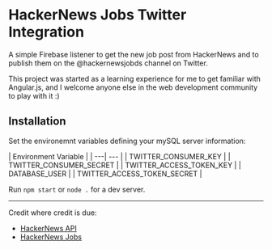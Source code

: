 # HackerNews Jobs Twitter Integration

A simple Firebase listener to get the new job post from HackerNews and to publish them on the @hackernewsjobds channel on Twitter.

This project was started as a learning experience for me to get familiar with Angular.js, and I welcome anyone else in the web development community to play with it :)

## Installation

Set the environemnt variables defining your mySQL server information:

| Environment Variable |
| ---| --- |
| TWITTER_CONSUMER_KEY |
| TWITTER_CONSUMER_SECRET |
| TWITTER_ACCESS_TOKEN_KEY |
| DATABASE_USER |
| TWITTER_ACCESS_TOKEN_SECRET |

Run `npm start` or `node .` for a dev server.
  
---

Credit where credit is due:
* [HackerNews API](https://github.com/HackerNews/API)
* [HackerNews Jobs](https://news.ycombinator.com/jobs)
